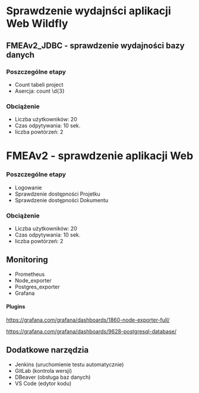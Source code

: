 # Sprawdzenie wydajnści aplikacji Web Wildfly

## FMEAv2_JDBC - sprawdzenie wydajności bazy danych

### Poszczególne etapy

- Count tabeli project
- Asercja: 
  count
  \d{3}

### Obciążenie

- Liczba użytkowników: 20
- Czas odpytywania: 10 sek.
- liczba powtórzeń: 2



# FMEAv2 - sprawdzenie aplikacji Web

### Poszczególne etapy

- Logowanie
- Sprawdzenie dostępności Projetku
- Sprawdzenie dostępności Dokumentu

### Obciążenie

- Liczba użytkowników: 20
- Czas odpytywania: 10 sek.
- liczba powtórzeń: 2



## Monitoring

- Prometheus
- Node_exporter
- Postgres_exporter
- Grafana

#### Plugins
 
 https://grafana.com/grafana/dashboards/1860-node-exporter-full/
 
 https://grafana.com/grafana/dashboards/9628-postgresql-database/
 
 
 ## Dodatkowe narzędzia
 
 - Jenkins (uruchomienie testu automatycznie)
 - GitLab (kontrola wersji)
 - DBeaver (obsługa baz danych)
 - VS Code (edytor kodu)

